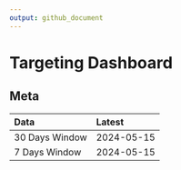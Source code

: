 ```yaml
---
output: github_document
---
```


# Targeting Dashboard



## Meta


|Data           |Latest     |
|:--------------|:----------|
|30 Days Window |2024-05-15 |
|7 Days Window  |2024-05-15 |
